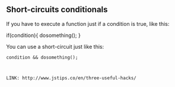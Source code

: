 Short-circuits conditionals
---------------------------

If you have to execute a function just if a condition is true, like this:

if(condition){
    dosomething();
}

You can use a short-circuit just like this:

	condition && dosomething();



	LINK: http://www.jstips.co/en/three-useful-hacks/